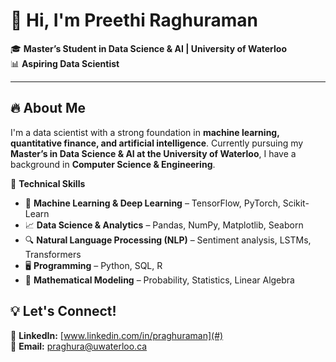 # 👋 Hi, I'm Preethi Raghuraman  

🎓 **Master’s Student in Data Science & AI | University of Waterloo**  
📊 **Aspiring Data Scientist**  

---

## 🔥 About Me  
I'm a data scientist with a strong foundation in **machine learning, quantitative finance, and artificial intelligence**. Currently pursuing my **Master’s in Data Science & AI at the University of Waterloo**, I have a background in **Computer Science & Engineering**.  

📌 **Technical Skills**  
- 🧠 **Machine Learning & Deep Learning** – TensorFlow, PyTorch, Scikit-Learn  
- 📈 **Data Science & Analytics** – Pandas, NumPy, Matplotlib, Seaborn  
- 🔍 **Natural Language Processing (NLP)** – Sentiment analysis, LSTMs, Transformers  
- 🖥️ **Programming** – Python, SQL, R  
- 🔢 **Mathematical Modeling** – Probability, Statistics, Linear Algebra  

## 💡 Let's Connect!  
🔗 **LinkedIn:** [www.linkedin.com/in/praghuraman](#)  
📧 **Email:** [praghura@uwaterloo.ca](#)
